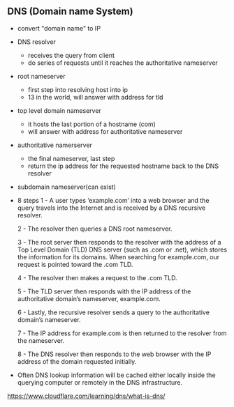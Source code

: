 ## DNS (Domain name System)

- convert "domain name" to IP

- DNS resolver
    - receives the query from client
    - do series of requests until it reaches the authoritative nameserver
- root nameserver
    - first step into resolving host into ip
    - 13 in the world, will answer with address for tld
- top level domain nameserver
    - it hosts the last portion of a hostname (com)
    - will answer with address for authoritative nameserver
- authoritative namerserver
    - the final nameserver, last step
    - return the ip address for the requested hostname back to the DNS resolver
- subdomain nameserver(can exist)

- 8 steps
    1 - A user types ‘example.com’ into a web browser and the query travels into the Internet and is received by a DNS recursive resolver.

    2 - The resolver then queries a DNS root nameserver.

    3 - The root server then responds to the resolver with the address of a Top Level Domain (TLD) DNS server (such as .com or .net), which stores the information for its domains. When searching for example.com, our request is pointed toward the .com TLD.

    4 - The resolver then makes a request to the .com TLD.

    5 - The TLD server then responds with the IP address of the authoritative domain’s nameserver, example.com.

    6 - Lastly, the recursive resolver sends a query to the authoritative domain’s nameserver.

    7 - The IP address for example.com is then returned to the resolver from the nameserver.
    
    8 - The DNS resolver then responds to the web browser with the IP address of the domain requested initially.

- Often DNS lookup information will be cached either locally inside the querying computer or remotely in the DNS infrastructure.
        
https://www.cloudflare.com/learning/dns/what-is-dns/




